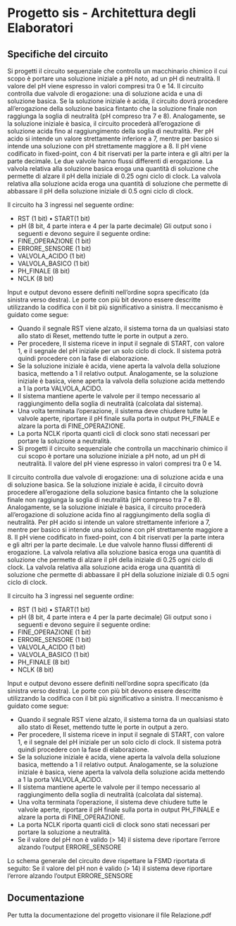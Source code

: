 # Progetto sis - Architettura degli Elaboratori
## Specifiche del circuito
Si progetti il circuito sequenziale che controlla un macchinario chimico il cui scopo è portare una soluzione iniziale a pH
noto, ad un pH di neutralità. Il valore del pH viene espresso in valori compresi tra 0 e 14.
Il circuito controlla due valvole di erogazione: una di soluzione acida e una di soluzione basica.
Se la soluzione iniziale è acida, il circuito dovrà procedere all’erogazione della soluzione basica fintanto che la soluzione
finale non raggiunga la soglia di neutralità (pH compreso tra 7 e 8).
Analogamente, se la soluzione iniziale è basica, il circuito procederà all’erogazione di soluzione acida fino al
raggiungimento della soglia di neutralità.
Per pH acido si intende un valore strettamente inferiore a 7, mentre per basico si intende una soluzione con pH strettamente
maggiore a 8.
Il pH viene codificato in fixed-point, con 4 bit riservati per la parte intera e gli altri per la parte decimale.
Le due valvole hanno flussi differenti di erogazione.
La valvola relativa alla soluzione basica eroga una quantità di soluzione che permette di alzare il pH della iniziale di 0.25
ogni ciclo di clock.
La valvola relativa alla soluzione acida eroga una quantità di soluzione che permette di abbassare il pH della soluzione
iniziale di 0.5 ogni ciclo di clock.

Il circuito ha 3 ingressi nel seguente ordine:
+ RST (1 bit) • START(1 bit)
+ pH (8 bit, 4 parte intera e 4 per la parte decimale) Gli output sono i seguenti e devono seguire il seguente ordine:
+ FINE_OPERAZIONE (1 bit)
+ ERRORE_SENSORE (1 bit)
+ VALVOLA_ACIDO (1 bit)
+ VALVOLA_BASICO (1 bit)
+ PH_FINALE (8 bit)
+ NCLK (8 bit)

Input e output devono essere definiti nell’ordine sopra specificato (da sinistra verso destra). Le porte con più bit devono
essere descritte utilizzando la codifica con il bit più significativo a sinistra.
Il meccanismo è guidato come segue:
+ Quando il segnale RST viene alzato, il sistema torna da un qualsiasi stato allo stato di Reset, mettendo tutte le porte in
output a zero.
+ Per procedere, Il sistema riceve in input il segnale di START, con valore 1, e il segnale del pH iniziale per un solo
ciclo di clock. Il sistema potrà quindi procedere con la fase di elaborazione.
+ Se la soluzione iniziale è acida, viene aperta la valvola della soluzione basica, mettendo a 1 il relativo output.
Analogamente, se la soluzione iniziale è basica, viene aperta la valvola della soluzione acida mettendo a 1 la porta
VALVOLA_ACIDO.
+ Il sistema mantiene aperte le valvole per il tempo necessario al raggiungimento della soglia di neutralità (calcolata dal
sistema).
+ Una volta terminata l’operazione, il sistema deve chiudere tutte le valvole aperte, riportare il pH finale sulla porta in
output PH_FINALE e alzare la porta di FINE_OPERAZIONE.
+ La porta NCLK riporta quanti cicli di clock sono stati necessari per portare la soluzione a neutralità.
+ Si progetti il circuito sequenziale che controlla un macchinario chimico il cui scopo è portare una soluzione iniziale a pH
noto, ad un pH di neutralità. Il valore del pH viene espresso in valori compresi tra 0 e 14.

Il circuito controlla due valvole di erogazione: una di soluzione acida e una di soluzione basica.
Se la soluzione iniziale è acida, il circuito dovrà procedere all’erogazione della soluzione basica fintanto che la soluzione
finale non raggiunga la soglia di neutralità (pH compreso tra 7 e 8).
Analogamente, se la soluzione iniziale è basica, il circuito procederà all’erogazione di soluzione acida fino al
raggiungimento della soglia di neutralità.
Per pH acido si intende un valore strettamente inferiore a 7, mentre per basico si intende una soluzione con pH strettamente
maggiore a 8.
Il pH viene codificato in fixed-point, con 4 bit riservati per la parte intera e gli altri per la parte decimale.
Le due valvole hanno flussi differenti di erogazione.
La valvola relativa alla soluzione basica eroga una quantità di soluzione che permette di alzare il pH della iniziale di 0.25
ogni ciclo di clock.
La valvola relativa alla soluzione acida eroga una quantità di soluzione che permette di abbassare il pH della soluzione
iniziale di 0.5 ogni ciclo di clock.

Il circuito ha 3 ingressi nel seguente ordine:
+ RST (1 bit) • START(1 bit)
+ pH (8 bit, 4 parte intera e 4 per la parte decimale) Gli output sono i seguenti e devono seguire il seguente ordine:
+ FINE_OPERAZIONE (1 bit)
+ ERRORE_SENSORE (1 bit)
+ VALVOLA_ACIDO (1 bit)
+ VALVOLA_BASICO (1 bit)
+ PH_FINALE (8 bit)
+ NCLK (8 bit)

Input e output devono essere definiti nell’ordine sopra specificato (da sinistra verso destra). Le porte con più bit devono
essere descritte utilizzando la codifica con il bit più significativo a sinistra.
Il meccanismo è guidato come segue:
+ Quando il segnale RST viene alzato, il sistema torna da un qualsiasi stato allo stato di Reset, mettendo tutte le porte in
output a zero.
+ Per procedere, Il sistema riceve in input il segnale di START, con valore 1, e il segnale del pH iniziale per un solo
ciclo di clock. Il sistema potrà quindi procedere con la fase di elaborazione.
+ Se la soluzione iniziale è acida, viene aperta la valvola della soluzione basica, mettendo a 1 il relativo output.
Analogamente, se la soluzione iniziale è basica, viene aperta la valvola della soluzione acida mettendo a 1 la porta
VALVOLA_ACIDO.
+ Il sistema mantiene aperte le valvole per il tempo necessario al raggiungimento della soglia di neutralità (calcolata dal
sistema).
+ Una volta terminata l’operazione, il sistema deve chiudere tutte le valvole aperte, riportare il pH finale sulla porta in
output PH_FINALE e alzare la porta di FINE_OPERAZIONE.
+ La porta NCLK riporta quanti cicli di clock sono stati necessari per portare la soluzione a neutralità.
+ Se il valore del pH non è valido (> 14) il sistema deve riportare l’errore alzando l’output ERRORE_SENSORE

Lo schema generale del circuito deve rispettare la FSMD riportata di seguito: Se il valore del pH non è valido (> 14) il sistema deve riportare l’errore alzando l’output ERRORE_SENSORE

## Documentazione
Per tutta la documentazione del progetto visionare il file Relazione.pdf